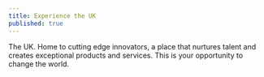 ```yaml
---
title: Experience the UK
published: true
---
```

The UK. Home to cutting edge innovators, a place that nurtures talent and creates exceptional products and services. This is your opportunity to change the world.